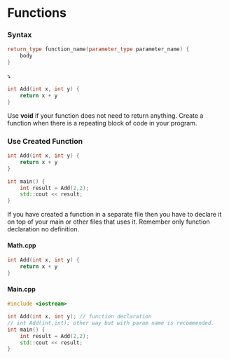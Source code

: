 # Functions

### Syntax

```c++
return_type function_name(parameter_type parameter_name) {
	body
}
```

:arrow_heading_down:

```c++
int Add(int x, int y) {
	return x + y
}
```

Use **void** if your function does not need to return anything. Create a function when there is a repeating block of code in your program.

### Use Created Function

```c++
int Add(int x, int y) {
	return x + y
}

int main() {
	int result = Add(2,2);
	std::cout << result;
}
```

If you have created a function in a separate file then you have to declare it on top of your main or other files that uses it. Remember only function declaration no definition.

#### Math.cpp

```c++
int Add(int x, int y) {
	return x + y
}
```

#### Main.cpp

```c++
#include <iostream>

int Add(int x, int y); // function declaration
// int Add(int,int); other way but with param name is recommended.
int main() {
	int result = Add(2,2);
	std::cout << result;
}
```

